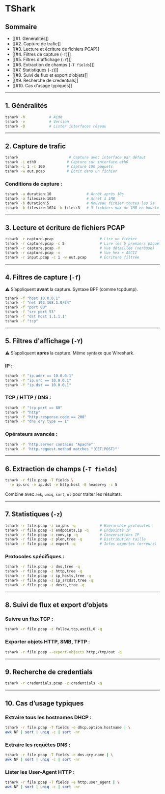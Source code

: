 #  TShark 

## Sommaire
- [[#1. Généralités]]
- [[#2. Capture de trafic]]
- [[#3. Lecture et écriture de fichiers PCAP]]
- [[#4. Filtres de capture (`-f`)]]
- [[#5. Filtres d'affichage (`-Y`)]]
- [[#6. Extraction de champs (`-T fields`)]]
- [[#7. Statistiques (`-z`)]]
- [[#8. Suivi de flux et export d’objets]]
- [[#9. Recherche de credentials]]
- [[#10. Cas d’usage typiques]]

---

## 1. Généralités

```bash
tshark -h           # Aide
tshark -v           # Version
tshark -D           # Lister interfaces réseau
```

---

## 2. Capture de trafic

```bash
tshark                       # Capture avec interface par défaut
tshark -i eth0              # Capture sur interface eth0
tshark -i 1 -c 100          # Capture 100 paquets
tshark -w out.pcap          # Écrit dans un fichier
```

### Conditions de capture :

```bash
tshark -a duration:10                # Arrêt après 10s
tshark -a filesize:1024              # Arrêt à 1MB
tshark -b duration:5                 # Nouveau fichier toutes les 5s
tshark -b filesize:1024 -b files:3   # 3 fichiers max de 1MB en boucle
```

---

## 3. Lecture et écriture de fichiers PCAP

```bash
tshark -r capture.pcap                     # Lire un fichier
tshark -r capture.pcap -c 5                # Lire les 5 premiers paquets
tshark -r capture.pcap -V                  # Vue détaillée (verbose)
tshark -r capture.pcap -x                  # Vue hex + ASCII
tshark -r input.pcap -c 1 -w out.pcap      # Écriture filtrée
```

---

## 4. Filtres de capture (`-f`)

⚠️ S’appliquent **avant** la capture. Syntaxe BPF (comme tcpdump).

```bash
tshark -f "host 10.0.0.1"
tshark -f "net 192.168.1.0/24"
tshark -f "port 80"
tshark -f "src port 53"
tshark -f "dst host 1.1.1.1"
tshark -f "tcp"
```

---

## 5. Filtres d'affichage (`-Y`)

⚠️ S’appliquent **après** la capture. Même syntaxe que Wireshark.

### IP :
```bash
tshark -Y "ip.addr == 10.0.0.1"
tshark -Y "ip.src == 10.0.0.1"
tshark -Y "ip.dst == 10.0.0.1"
```

### TCP / HTTP / DNS :
```bash
tshark -Y "tcp.port == 80"
tshark -Y "http"
tshark -Y "http.response.code == 200"
tshark -Y "dns.qry.type == 1"
```

### Opérateurs avancés :
```bash
tshark -Y 'http.server contains "Apache"'
tshark -Y 'http.request.method matches "(GET|POST)"'
```

---

## 6. Extraction de champs (`-T fields`)

```bash
tshark -r file.pcap -T fields \
  -e ip.src -e ip.dst -e http.host -E header=y -c 5
```

Combine avec `awk`, `uniq`, `sort`, `nl` pour traiter les résultats.

---

## 7. Statistiques (`-z`)

```bash
tshark -r file.pcap -z io,phs -q           # Hiérarchie protocoles
tshark -r file.pcap -z endpoints,ip -q     # Endpoints IP
tshark -r file.pcap -z conv,ip -q          # Conversations IP
tshark -r file.pcap -z plen,tree -q        # Distribution taille
tshark -r file.pcap -z expert -q           # Infos expertes (erreurs)
```

### Protocoles spécifiques :
```bash
tshark -r file.pcap -z dns,tree -q
tshark -r file.pcap -z http,tree -q
tshark -r file.pcap -z ip_hosts,tree -q
tshark -r file.pcap -z ip_srcdst,tree -q
tshark -r file.pcap -z dests,tree -q
```

---

## 8. Suivi de flux et export d’objets

### Suivre un flux TCP :
```bash
tshark -r file.pcap -z follow,tcp,ascii,0 -q
```

### Exporter objets HTTP, SMB, TFTP :
```bash
tshark -r file.pcap --export-objects http,/tmp/out -q
```

---

## 9. Recherche de credentials

```bash
tshark -r credentials.pcap -z credentials -q
```

---

## 10. Cas d’usage typiques

### Extraire tous les hostnames DHCP :
```bash
tshark -r file.pcap -T fields -e dhcp.option.hostname | \
awk NF | sort | uniq -c | sort -nr
```

### Extraire les requêtes DNS :
```bash
tshark -r file.pcap -T fields -e dns.qry.name | \
awk NF | sort | uniq -c | sort -nr
```

### Lister les User-Agent HTTP :
```bash
tshark -r file.pcap -T fields -e http.user_agent | \
awk NF | sort | uniq -c | sort -nr
```